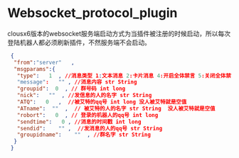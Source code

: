# Websocket_protocol_plugin

clousx6版本的websocket服务端启动方式为当插件被注册的时候启动，所以每次登陆机器人都必须刷新插件，不然服务端不会启动。

```json
 {
  "from":"server"   ,
  "msgparams":{  
   "type":   1  , //消息类型 1:文本消息 2:卡片消息 4:开启全体禁言 5:关闭全体禁言 8:加群 9: 退群  12: 文字加图片消息 int long   
   "message":   "" , //消息内容 str String   
   "groupid":  0  , // 群号码 int long   
   "nick":   ""  , //发信息的人的名字 str String   
   "ATQ":   0   ,  //被艾特的qq号 int long 没人被艾特就是空值    
   "ATname":  ""  ,  // 被艾特的人的名字 str String  没人被艾特就是空值   
   "robort":   0  , // 登录的机器人的qq号 int long   
   "sendtime":   0 , //消息的时间戳 int long   
   "sendid":    "" ,  //发消息的人的qq号 str String 
   "groupidname":    ""  , //群名字 str String  
  }  
 }  
```